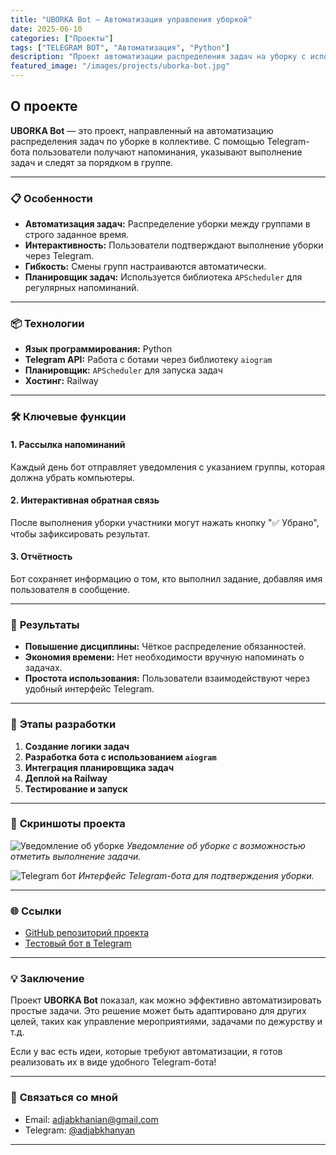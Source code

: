 ```yaml
---
title: "UBORKA Bot — Автоматизация управления уборкой"
date: 2025-06-10
categories: ["Проекты"]
tags: ["TELEGRAM BOT", "Автоматизация", "Python"]
description: "Проект автоматизации распределения задач на уборку с использованием Telegram-бота, планировщика и интеграции с API."
featured_image: "/images/projects/uborka-bot.jpg"
---
```


## О проекте

**UBORKA Bot** — это проект, направленный на автоматизацию распределения задач по уборке в коллективе. С помощью Telegram-бота пользователи получают напоминания, указывают выполнение задач и следят за порядком в группе.

---

### 📋 **Особенности**

- **Автоматизация задач:** Распределение уборки между группами в строго заданное время.
- **Интерактивность:** Пользователи подтверждают выполнение уборки через Telegram.
- **Гибкость:** Смены групп настраиваются автоматически.
- **Планировщик задач:** Используется библиотека `APScheduler` для регулярных напоминаний.

---

### 📦 **Технологии**

- **Язык программирования:** Python
- **Telegram API:** Работа с ботами через библиотеку `aiogram`
- **Планировщик:** `APScheduler` для запуска задач
- **Хостинг:** Railway

---

### 🛠️ **Ключевые функции**

#### 1. **Рассылка напоминаний**
Каждый день бот отправляет уведомления с указанием группы, которая должна убрать компьютеры.

#### 2. **Интерактивная обратная связь**
После выполнения уборки участники могут нажать кнопку "✅ Убрано", чтобы зафиксировать результат.

#### 3. **Отчётность**
Бот сохраняет информацию о том, кто выполнил задание, добавляя имя пользователя в сообщение.

---

### 🎯 **Результаты**

- **Повышение дисциплины:** Чёткое распределение обязанностей.
- **Экономия времени:** Нет необходимости вручную напоминать о задачах.
- **Простота использования:** Пользователи взаимодействуют через удобный интерфейс Telegram.

---

### 📅 **Этапы разработки**

1. **Создание логики задач**
2. **Разработка бота с использованием `aiogram`**
3. **Интеграция планировщика задач**
4. **Деплой на Railway**
5. **Тестирование и запуск**

---

### 📸 **Скриншоты проекта**

![Уведомление об уборке](images/projects/uborka-bot2.jpg)
*Уведомление об уборке с возможностью отметить выполнение задачи.*

![Telegram бот](images/uborka-bot2.png)
*Интерфейс Telegram-бота для подтверждения уборки.*

---

### 🌐 **Ссылки**

- [GitHub репозиторий проекта](https://github.com/your-username/uborka-bot)
- [Тестовый бот в Telegram](https://t.me/uborka_bot)

---

### 💡 **Заключение**

Проект **UBORKA Bot** показал, как можно эффективно автоматизировать простые задачи. Это решение может быть адаптировано для других целей, таких как управление мероприятиями, задачами по дежурству и т.д.

Если у вас есть идеи, которые требуют автоматизации, я готов реализовать их в виде удобного Telegram-бота!

---

### 📩 **Связаться со мной**

- Email: [adjabkhanian@gmail.com](mailto:adjabkhanian@gmail.com)
- Telegram: [@adjabkhanyan](https://t.me/adjabkhanyan)

---
